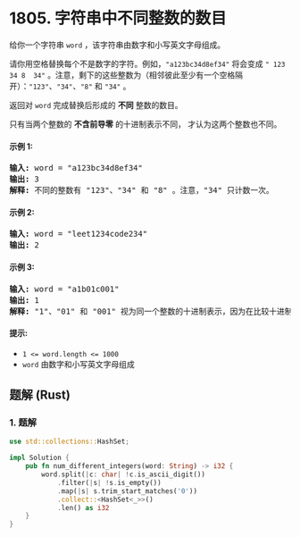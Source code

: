 # 1805. 字符串中不同整数的数目
给你一个字符串 `word` ，该字符串由数字和小写英文字母组成。

请你用空格替换每个不是数字的字符。例如，`"a123bc34d8ef34"` 将会变成 `" 123  34 8  34"` 。注意，剩下的这些整数为（相邻彼此至少有一个空格隔开）：`"123"`、`"34"`、`"8"` 和 `"34"` 。

返回对 `word` 完成替换后形成的 **不同** 整数的数目。

只有当两个整数的 **不含前导零** 的十进制表示不同， 才认为这两个整数也不同。

#### 示例 1:
<pre>
<strong>输入:</strong> word = "a123bc34d8ef34"
<strong>输出:</strong> 3
<strong>解释:</strong> 不同的整数有 "123"、"34" 和 "8" 。注意，"34" 只计数一次。
</pre>

#### 示例 2:
<pre>
<strong>输入:</strong> word = "leet1234code234"
<strong>输出:</strong> 2
</pre>

#### 示例 3:
<pre>
<strong>输入:</strong> word = "a1b01c001"
<strong>输出:</strong> 1
<strong>解释:</strong> "1"、"01" 和 "001" 视为同一个整数的十进制表示，因为在比较十进制值时会忽略前导零的存在。
</pre>

#### 提示:
* `1 <= word.length <= 1000`
* `word` 由数字和小写英文字母组成

## 题解 (Rust)

### 1. 题解
```Rust
use std::collections::HashSet;

impl Solution {
    pub fn num_different_integers(word: String) -> i32 {
        word.split(|c: char| !c.is_ascii_digit())
            .filter(|s| !s.is_empty())
            .map(|s| s.trim_start_matches('0'))
            .collect::<HashSet<_>>()
            .len() as i32
    }
}
```
